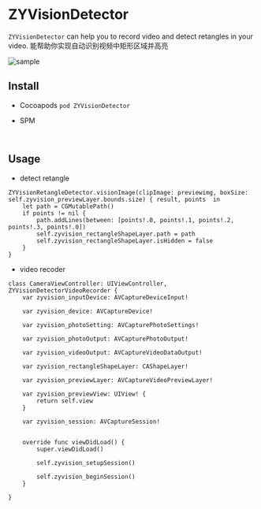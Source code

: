 # ZYVisionDetector

`ZYVisionDetector` can help you to record video and detect retangles in your video. 
能帮助你实现自动识别视频中矩形区域并高亮

![sample](https://github.com/githubdelegate/ZYVisionDetector/blob/master/sample.gif)


## Install 

* Cocoapods
`pod ZYVisionDetector`

* SPM

` `


## Usage

* detect retangle
```
ZYVisionRetangleDetector.visionImage(clipImage: previewimg, boxSize: self.zyvision_previewLayer.bounds.size) { result, points  in
    let path = CGMutablePath()
    if points != nil {
        path.addLines(between: [points!.0, points!.1, points!.2, points!.3, points!.0])
        self.zyvision_rectangleShapeLayer.path = path
        self.zyvision_rectangleShapeLayer.isHidden = false
    }
}
```

* video recoder

```
class CameraViewController: UIViewController, ZYVisionDetectorVideoRecorder {
    var zyvision_inputDevice: AVCaptureDeviceInput!
    
    var zyvision_device: AVCaptureDevice!
    
    var zyvision_photoSetting: AVCapturePhotoSettings!
    
    var zyvision_photoOutput: AVCapturePhotoOutput!
    
    var zyvision_videoOutput: AVCaptureVideoDataOutput!
    
    var zyvision_rectangleShapeLayer: CAShapeLayer!
    
    var zyvision_previewLayer: AVCaptureVideoPreviewLayer!
    
    var zyvision_previewView: UIView! {
        return self.view
    }
    
    var zyvision_session: AVCaptureSession!
    

    override func viewDidLoad() {
        super.viewDidLoad()

        self.zyvision_setupSession()
        
        self.zyvision_beginSession()
    }
    
}
```



